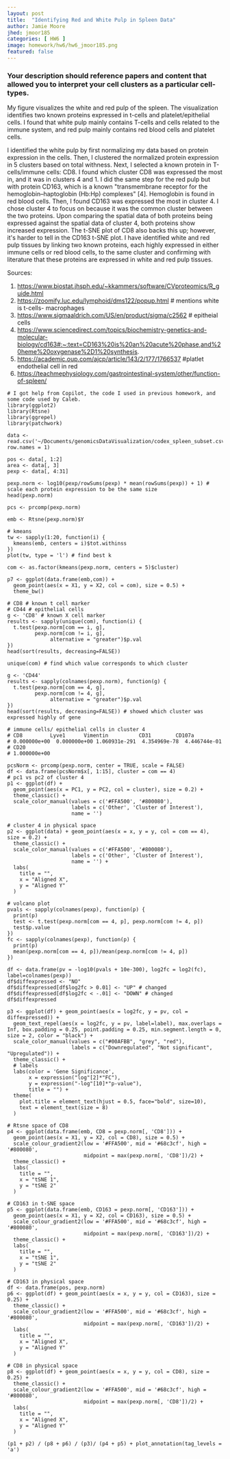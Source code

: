 ```yaml
---
layout: post
title:  "Identifying Red and White Pulp in Spleen Data"
author: Jamie Moore
jhed: jmoor185
categories: [ HW6 ]
image: homework/hw6/hw6_jmoor185.png
featured: false
---
```


### Your description should reference papers and content that allowed you to interpret your cell clusters as a particular cell-types.
My figure visualizes the white and red pulp of the spleen. The visualization identifies two known proteins expressed in t-cells and 
platelet/epithelial cells. I found that white pulp mainly contains T-cells and cells related to the immune system, and red pulp mainly 
contains red blood cells and platelet cells. 

I identified the white pulp by first normalizing my data based on protein expression in the cells. Then, I clustered the normalized protein 
expression in 5 clusters based on total withness. Next, I selected a known protein in T-cells/immune cells: CD8. I found which cluster CD8 
was expressed the most in, and it was in clusters 4 and 1. I did the same step for the red pulp but with protein CD163, which is a known 
"transmembrane receptor for the hemoglobin–haptoglobin (Hb:Hp) complexes" [4]. Hemoglobin is found in red blood cells. Then, I found CD163 
was expressed the most in cluster 4. I chose cluster 4 to focus on because it was the common cluster between the two proteins. Upon comparing 
the spatial data of both proteins being expressed against the spatial data of cluster 4, both proteins show increased expression. The t-SNE 
plot of CD8 also backs this up; however, it's harder to tell in the CD163 t-SNE plot. I have identified white and red pulp tissues by linking 
two known proteins, each highly expressed in either immune cells or red blood cells, to the same cluster and confirming with literature that 
these proteins are expressed in white and red pulp tissues. 

Sources:
1. https://www.biostat.jhsph.edu/~kkammers/software/CVproteomics/R_guide.html
2. https://zoomify.luc.edu/lymphoid/dms122/popup.html # mentions white is t-cells- macrophages
3. https://www.sigmaaldrich.com/US/en/product/sigma/c2562 # epitheial cells
4. https://www.sciencedirect.com/topics/biochemistry-genetics-and-molecular-biology/cd163#:~:text=CD163%20is%20an%20acute%20phase,and%20heme%20oxygenase%2D1%20synthesis.
5. https://academic.oup.com/ajcp/article/143/2/177/1766537 #platlet endothelial cell in red
6. https://teachmephysiology.com/gastrointestinal-system/other/function-of-spleen/


```{r}
# I got help from Copilot, the code I used in previous homework, and some code used by Caleb. 
library(ggplot2)
library(Rtsne)
library(ggrepel)
library(patchwork)

data <- read.csv('~/Documents/genomicsDataVisualization/codex_spleen_subset.csv.gz', row.names = 1)

pos <- data[, 1:2]
area <- data[, 3]
pexp <- data[, 4:31]

pexp.norm <- log10(pexp/rowSums(pexp) * mean(rowSums(pexp)) + 1) # scale each protein expression to be the same size 
head(pexp.norm)

pcs <- prcomp(pexp.norm)

emb <- Rtsne(pexp.norm)$Y

# kmeans 
tw <- sapply(1:20, function(i) {
  kmeans(emb, centers = i)$tot.withinss
})
plot(tw, type = 'l') # find best k 

com <- as.factor(kmeans(pexp.norm, centers = 5)$cluster)

p7 <- ggplot(data.frame(emb,com)) + 
  geom_point(aes(x = X1, y = X2, col = com), size = 0.5) + 
  theme_bw()

# CD8 # known t cell marker 
# CD44 # epithelial cells
g <- 'CD8' # known X cell marker 
results <- sapply(unique(com), function(i) {
  t.test(pexp.norm[com == i, g],
         pexp.norm[com != i, g],
              alternative = "greater")$p.val
})
head(sort(results, decreasing=FALSE))

unique(com) # find which value corresponds to which cluster

g <- 'CD44'
results <- sapply(colnames(pexp.norm), function(g) {
  t.test(pexp.norm[com == 4, g],
         pexp.norm[com != 4, g],
              alternative = "greater")$p.val
})
head(sort(results, decreasing=FALSE)) # showed which cluster was expressed highly of gene 

# immune cells/ epithelial cells in cluster 4
# CD8         Lyve1      Vimentin          CD31        CD107a 
# 0.000000e+00  0.000000e+00 1.060931e-291  4.354969e-78  4.446744e-01 
# CD20 
# 1.000000e+00 

pcsNorm <- prcomp(pexp.norm, center = TRUE, scale = FALSE)
df <- data.frame(pcsNorm$x[, 1:15], cluster = com == 4)
# pc1 vs pc2 of cluster 4
p1 <- ggplot(df) + 
  geom_point(aes(x = PC1, y = PC2, col = cluster), size = 0.2) + 
  theme_classic() +
  scale_color_manual(values = c('#FFA500', '#800080'),
                     labels = c('Other', 'Cluster of Interest'), 
                     name = '') 

# cluster 4 in physical space
p2 <- ggplot(data) + geom_point(aes(x = x, y = y, col = com == 4), size = 0.2) + 
  theme_classic() +
  scale_color_manual(values = c('#FFA500', '#800080'), 
                     labels = c('Other', 'Cluster of Interest'), 
                     name = '') +
  labs(
    title = "",
    x = "Aligned X",
    y = "Aligned Y"
  )
  
# volcano plot
pvals <- sapply(colnames(pexp), function(p) {
  print(p)
  test <- t.test(pexp.norm[com == 4, p], pexp.norm[com != 4, p])
  test$p.value
})
fc <- sapply(colnames(pexp), function(p) {
  print(p)
  mean(pexp.norm[com == 4, p])/mean(pexp.norm[com != 4, p])
})

df <- data.frame(pv = -log10(pvals + 10e-300), log2fc = log2(fc), label=colnames(pexp))
df$diffexpressed <- "NO"
df$diffexpressed[df$log2fc > 0.01] <- "UP" # changed
df$diffexpressed[df$log2fc < -.01] <- "DOWN" # changed
df$diffexpressed

p3 <- ggplot(df) + geom_point(aes(x = log2fc, y = pv, col = diffexpressed)) + 
  geom_text_repel(aes(x = log2fc, y = pv, label=label), max.overlaps = Inf, box.padding = 0.25, point.padding = 0.25, min.segment.length = 0, size = 2, color = "black") + 
  scale_color_manual(values = c("#00AFBB", "grey", "red"),
                     labels = c("Downregulated", "Not significant", "Upregulated")) +
  theme_classic() +
  # labels
  labs(color = 'Gene Significance', 
       x = expression("log"[2]*"FC"), 
       y = expression("-log"[10]*"p-value"),
       title = "") +
  theme(
    plot.title = element_text(hjust = 0.5, face="bold", size=10),
    text = element_text(size = 8)
  )

# Rtsne space of CD8 
p4 <- ggplot(data.frame(emb, CD8 = pexp.norm[, 'CD8'])) + 
  geom_point(aes(x = X1, y = X2, col = CD8), size = 0.5) + 
  scale_colour_gradient2(low = '#FFA500', mid = '#68c3cf', high = '#800080', 
                         midpoint = max(pexp.norm[, 'CD8'])/2) + 
  theme_classic() +
  labs(
    title = "",
    x = "tSNE 1",
    y = "tSNE 2"
  )

# CD163 in t-SNE space
p5 <- ggplot(data.frame(emb, CD163 = pexp.norm[, 'CD163'])) + 
  geom_point(aes(x = X1, y = X2, col = CD163), size = 0.5) + 
  scale_colour_gradient2(low = '#FFA500', mid = '#68c3cf', high = '#800080', 
                         midpoint = max(pexp.norm[, 'CD163'])/2) + 
  theme_classic() +
  labs(
    title = "",
    x = "tSNE 1",
    y = "tSNE 2"
  )

# CD163 in physical space
df <- data.frame(pos, pexp.norm)
p6 <- ggplot(df) + geom_point(aes(x = x, y = y, col = CD163), size = 0.25) + 
  theme_classic() +
  scale_colour_gradient2(low = '#FFA500', mid = '#68c3cf', high = '#800080', 
                         midpoint = max(pexp.norm[, 'CD163'])/2) +
  labs(
    title = "",
    x = "Aligned X",
    y = "Aligned Y"
  )

# CD8 in physical space
p8 <- ggplot(df) + geom_point(aes(x = x, y = y, col = CD8), size = 0.25) + 
  theme_classic() +
  scale_colour_gradient2(low = '#FFA500', mid = '#68c3cf', high = '#800080',
                         midpoint = max(pexp.norm[, 'CD8'])/2) +
  labs(
    title = "",
    x = "Aligned X",
    y = "Aligned Y"
  )
  
(p1 + p2) / (p8 + p6) / (p3)/ (p4 + p5) + plot_annotation(tag_levels = 'a')
```
